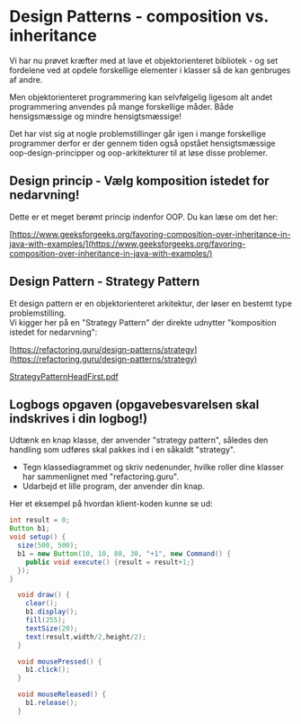 # Design Patterns - composition vs. inheritance

Vi har nu prøvet kræfter med at lave et objektorienteret bibliotek - og set fordelene ved at opdele forskellige elementer i klasser så de kan genbruges af andre.

Men objektorienteret programmering kan selvfølgelig ligesom alt andet programmering anvendes på mange forskellige måder.
Både hensigsmæssige og mindre hensigtsmæssige!

Det har vist sig at nogle problemstillinger går igen i mange forskellige programmer derfor er der gennem tiden også opstået hensigtsmæssige oop-design-principper og oop-arkitekturer til at løse disse problemer.

## Design princip - Vælg komposition istedet for nedarvning!

Dette er et meget berømt princip indenfor OOP. Du kan læse om det her:

[https://www.geeksforgeeks.org/favoring-composition-over-inheritance-in-java-with-examples/](https://www.geeksforgeeks.org/favoring-composition-over-inheritance-in-java-with-examples/)

## Design Pattern - Strategy Pattern

Et design pattern er en objektorienteret arkitektur, der løser en bestemt type problemstilling.   
Vi kigger her på en "Strategy Pattern" der direkte udnytter "komposition istedet for nedarvning":

[https://refactoring.guru/design-patterns/strategy](https://refactoring.guru/design-patterns/strategy)

[StrategyPatternHeadFirst.pdf](StrategyPatternHeadFirst.pdf)

## Logbogs opgaven (opgavebesvarelsen skal indskrives i din logbog!)
Udtænk en knap klasse, der anvender "strategy pattern", således den handling som udføres skal pakkes ind i en såkaldt "strategy".
- Tegn klassediagrammet og skriv nedenunder, hvilke roller dine klasser har sammenlignet med "refactoring.guru".
- Udarbejd et lille program, der anvender din knap.


Her et eksempel på hvordan klient-koden kunne se ud:
```java
int result = 0;
Button b1;
void setup() {
  size(500, 500);
  b1 = new Button(10, 10, 80, 30, "+1", new Command() {
    public void execute() {result = result+1;}
  });
}

  void draw() {
    clear();
    b1.display();
    fill(255);
    textSize(20);
    text(result,width/2,height/2);
  }

  void mousePressed() {
    b1.click();
  }

  void mouseReleased() {
    b1.release();
  }
```
